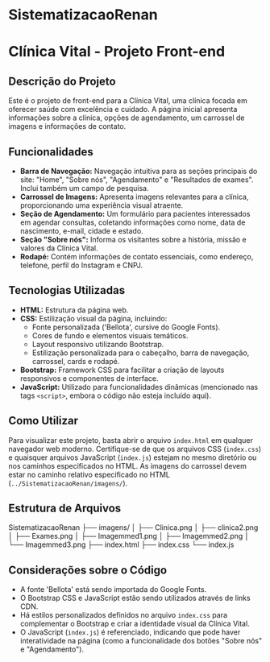 # SistematizacaoRenan
# Clínica Vital - Projeto Front-end

## Descrição do Projeto

Este é o projeto de front-end para a Clínica Vital, uma clínica focada em oferecer saúde com excelência e cuidado. A página inicial apresenta informações sobre a clínica, opções de agendamento, um carrossel de imagens e informações de contato.

## Funcionalidades

* **Barra de Navegação:** Navegação intuitiva para as seções principais do site: "Home", "Sobre nós", "Agendamento" e "Resultados de exames". Inclui também um campo de pesquisa.
* **Carrossel de Imagens:** Apresenta imagens relevantes para a clínica, proporcionando uma experiência visual atraente.
* **Seção de Agendamento:** Um formulário para pacientes interessados em agendar consultas, coletando informações como nome, data de nascimento, e-mail, cidade e estado.
* **Seção "Sobre nós":** Informa os visitantes sobre a história, missão e valores da Clínica Vital.
* **Rodapé:** Contém informações de contato essenciais, como endereço, telefone, perfil do Instagram e CNPJ.

## Tecnologias Utilizadas

* **HTML:** Estrutura da página web.
* **CSS:** Estilização visual da página, incluindo:
    * Fonte personalizada ('Bellota', cursive do Google Fonts).
    * Cores de fundo e elementos visuais temáticos.
    * Layout responsivo utilizando Bootstrap.
    * Estilização personalizada para o cabeçalho, barra de navegação, carrossel, cards e rodapé.
* **Bootstrap:** Framework CSS para facilitar a criação de layouts responsivos e componentes de interface.
* **JavaScript:** Utilizado para funcionalidades dinâmicas (mencionado nas tags `<script>`, embora o código não esteja incluído aqui).

## Como Utilizar

Para visualizar este projeto, basta abrir o arquivo `index.html` em qualquer navegador web moderno. Certifique-se de que os arquivos CSS (`index.css`) e quaisquer arquivos JavaScript (`index.js`) estejam no mesmo diretório ou nos caminhos especificados no HTML. As imagens do carrossel devem estar no caminho relativo especificado no HTML (`../SistematizacaoRenan/imagens/`).

## Estrutura de Arquivos
SistematizacaoRenan
├── imagens/ 
│ ├── Clinica.png
│ ├── clinica2.png
│ ├── Exames.png
│ ├── Imagemmed1.png 
│ ├── Imagemmed2.png 
│ └── Imagemmed3.png 
├── index.html 
├── index.css 
└── index.js

## Considerações sobre o Código 
* A fonte 'Bellota' está sendo importada do Google Fonts. 
* O Bootstrap CSS e JavaScript estão sendo utilizados através de links CDN. 
* Há estilos personalizados definidos no arquivo `index.css` para complementar o Bootstrap e criar a identidade visual da Clínica Vital. 
* O JavaScript (`index.js`) é referenciado, indicando que pode haver interatividade na página (como a funcionalidade dos botões "Sobre nós" e "Agendamento"). 